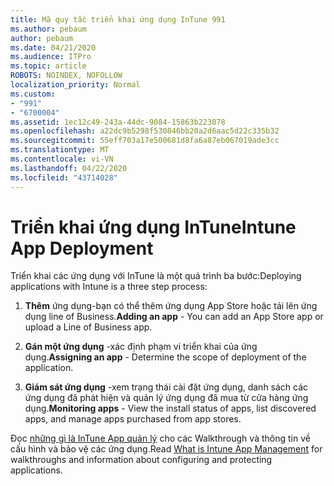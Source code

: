 ```yaml
---
title: Mã quy tắc triển khai ứng dụng InTune 991
ms.author: pebaum
author: pebaum
ms.date: 04/21/2020
ms.audience: ITPro
ms.topic: article
ROBOTS: NOINDEX, NOFOLLOW
localization_priority: Normal
ms.custom:
- "991"
- "6700004"
ms.assetid: 1ec12c49-243a-44dc-9084-15863b223078
ms.openlocfilehash: a22dc9b5298f530846bb20a2d6aac5d22c335b32
ms.sourcegitcommit: 55eff703a17e500681d8fa6a87eb067019ade3cc
ms.translationtype: MT
ms.contentlocale: vi-VN
ms.lasthandoff: 04/22/2020
ms.locfileid: "43714028"
---
```

# <a name="intune-app-deployment"></a><span data-ttu-id="c9b86-102">Triển khai ứng dụng InTune</span><span class="sxs-lookup"><span data-stu-id="c9b86-102">Intune App Deployment</span></span>

<span data-ttu-id="c9b86-103">Triển khai các ứng dụng với InTune là một quá trình ba bước:</span><span class="sxs-lookup"><span data-stu-id="c9b86-103">Deploying applications with Intune is a three step process:</span></span>
  
1. <span data-ttu-id="c9b86-104">**Thêm** ứng dụng-bạn có thể thêm ứng dụng App Store hoặc tải lên ứng dụng line of Business.</span><span class="sxs-lookup"><span data-stu-id="c9b86-104">**Adding an app** - You can add an App Store app or upload a Line of Business app.</span></span>

2. <span data-ttu-id="c9b86-105">**Gán một ứng dụng** -xác định phạm vi triển khai của ứng dụng.</span><span class="sxs-lookup"><span data-stu-id="c9b86-105">**Assigning an app** - Determine the scope of deployment of the application.</span></span>

3. <span data-ttu-id="c9b86-106">**Giám sát ứng dụng** -xem trạng thái cài đặt ứng dụng, danh sách các ứng dụng đã phát hiện và quản lý ứng dụng đã mua từ cửa hàng ứng dụng.</span><span class="sxs-lookup"><span data-stu-id="c9b86-106">**Monitoring apps** - View the install status of apps, list discovered apps, and manage apps purchased from app stores.</span></span>

<span data-ttu-id="c9b86-107">Đọc [những gì là InTune App quản lý](https://docs.microsoft.com/intune/app-management) cho các Walkthrough và thông tin về cấu hình và bảo vệ các ứng dụng.</span><span class="sxs-lookup"><span data-stu-id="c9b86-107">Read [What is Intune App Management](https://docs.microsoft.com/intune/app-management) for walkthroughs and information about configuring and protecting applications.</span></span>
  
